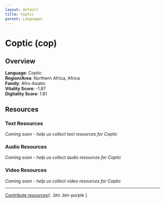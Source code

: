 ```yaml
---
layout: default
title: Coptic
parent: Languages
---
```


# Coptic (cop)

## Overview

**Language**: Coptic  
**Region/Area**: Northern Africa, Africa  
**Family**: Afro-Asiatic  
**Vitality Score**: -1.87  
**Digitality Score**: 1.81  

## Resources

### Text Resources
*Coming soon - help us collect text resources for Coptic*

### Audio Resources
*Coming soon - help us collect audio resources for Coptic*

### Video Resources
*Coming soon - help us collect video resources for Coptic*

---

[Contribute resources](https://fairtrain.github.io/){: .btn .btn-purple }

